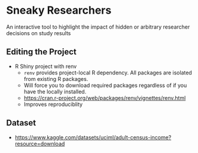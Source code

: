 # Sneaky Researchers
An interactive tool to highlight the impact of hidden or arbitrary researcher decisions on study results

## Editing the Project

*  R Shiny project with renv
   *  `renv` provides project-local R dependency. All packages are isolated from existing R packages.
   *  Will force you to download required packages regardless of if you have the locally installed.
   *  https://cran.r-project.org/web/packages/renv/vignettes/renv.html
   *  Improves reproduciblity

## Dataset

* https://www.kaggle.com/datasets/uciml/adult-census-income?resource=download